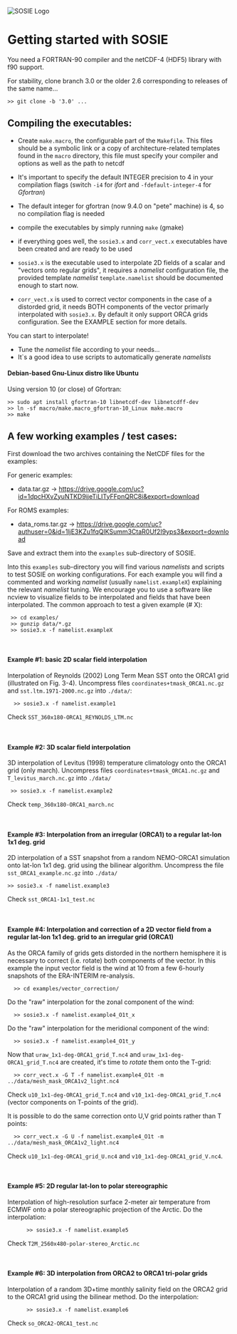 

![SOSIE Logo](https://brodeau.github.io/sosie/sosie_files/sosie_300.svg)


# Getting started with SOSIE

<!-- (Also check the online SOSIE doc for more info on the interpolation method:
https://brodeau.github.io/sosie/) -->

You need a FORTRAN-90 compiler and the netCDF-4 (HDF5) library with f90 support.

For stability, clone branch 3.0 or the older 2.6 corresponding to releases of the same name...

`>> git clone -b '3.0' ...`



Compiling the executables:
--

 * Create `make.macro`, the configurable part of the `Makefile`. This files should be a symbolic
   link or a copy of architecture-related templates found in the `macro` directory,
   this file must specify your compiler and options as well as the path to netcdf

 * It's important to specify the default INTEGER precision to 4 in your compilation flags (switch `-i4` for *ifort* and `-fdefault-integer-4` for *Gfortran*)
 *    The default integer for gfortran (now 9.4.0 on "pete" machine) is 4, so no compilation flag is needed

 * compile the executables by simply running `make` (gmake)

 * if everything goes well, the `sosie3.x` and `corr_vect.x`
   executables have been created and are ready to be used

 * `sosie3.x` is the executable used to interpolate 2D fields of a scalar and
   "vectors onto regular grids", it requires a *namelist* configuration file,
   the provided template *namelist* `template.namelist` should be documented enough to start now.

 * `corr_vect.x` is used to correct vector components in the case of a distorded
   grid, it needs BOTH components of the vector primarly interpolated with
   `sosie3.x`. By default it only support ORCA grids configuration.
   See the EXAMPLE section for more details.

 You can start to interpolate!
 * Tune the *namelist* file according to your needs...
 * It`s a good idea to use scripts to automatically generate *namelists*

#### Debian-based Gnu-Linux distro like Ubuntu

Using version 10 (or close) of Gfortran:

    >> sudo apt install gfortran-10 libnetcdf-dev libnetcdff-dev
    >> ln -sf macro/make.macro_gfortran-10_Linux make.macro
    >> make



A few working examples / test cases:
--

First download the two archives containing the NetCDF files for the examples:

For generic examples:
* data.tar.gz      &rarr; https://drive.google.com/uc?id=1dpcHXvZyuNTKD9ijeTiLITyFFpnQRC8i&export=download

For ROMS examples:
* data_roms.tar.gz &rarr; https://drive.google.com/uc?authuser=0&id=1ljE3KZu1fqQlKSumm3CtaR0Uf2I9yps3&export=download

Save and extract them into the `examples` sub-directory of SOSIE.

Into this `examples` sub-directory you will find various *namelists* and scripts
to test SOSIE on working configurations.  For each example you will find a
commented and working *namelist* (usually `namelist.exampleX`) explaining the relevant *namelist* tuning.  We encourage you to
use a software like ncview to visualize fields to be interpolated and fields
that have been interpolated.
The common approach to test a given example (# X):

     >> cd examples/
     >> gunzip data/*.gz
     >> sosie3.x -f namelist.exampleX

&nbsp;

#### Example #1: basic 2D scalar field interpolation

Interpolation of Reynolds (2002) Long Term Mean SST onto the ORCA1 grid
(illustrated on Fig. 3-4). Uncompress files `coordinates+tmask_ORCA1.nc.gz` and
`sst.ltm.1971-2000.nc.gz` into `./data/`:

      >> sosie3.x -f namelist.example1

Check `SST_360x180-ORCA1_REYNOLDS_LTM.nc`

&nbsp;

#### Example #2: 3D scalar field interpolation

3D interpolation of Levitus (1998) temperature climatology onto the ORCA1 grid
(only march). Uncompress files `coordinates+tmask_ORCA1.nc.gz` and
`T_levitus_march.nc.gz` into `./data/`

     >> sosie3.x -f namelist.example2
Check `temp_360x180-ORCA1_march.nc`

&nbsp;

#### Example #3: Interpolation from an irregular (ORCA1) to a regular lat-lon 1x1 deg. grid

2D interpolation of a SST snapshot from a random NEMO-ORCA1 simulation onto
lat-lon 1x1 deg. grid using the bilinear algorithm. Uncompress the file
`sst_ORCA1_example.nc.gz` into `./data/`

    >> sosie3.x -f namelist.example3
Check `sst_ORCA1-1x1_test.nc`

&nbsp;

#### Example #4: Interpolation and correction of a 2D vector field from a regular lat-lon 1x1 deg. grid to an irregular grid (ORCA1)

As the ORCA family of grids gets distorded in the northern hemisphere it is
necessary to correct (i.e. rotate) both components of the vector. In this
example the input vector field is the wind at 10 from a few 6-hourly snapshots
of the ERA-INTERIM re-analysis.

      >> cd examples/vector_correction/
Do the "raw" interpolation for the zonal component of the wind:

      >> sosie3.x -f namelist.example4_O1t_x
Do the "raw" interpolation for the meridional component of the wind:

      >> sosie3.x -f namelist.example4_O1t_y
Now that `uraw_1x1-deg-ORCA1_grid_T.nc4` and `uraw_1x1-deg-ORCA1_grid_T.nc4` are created, it's time to *rotate* them onto the T-grid:

      >> corr_vect.x -G T -f namelist.example4_O1t -m ../data/mesh_mask_ORCA1v2_light.nc4
Check `u10_1x1-deg-ORCA1_grid_T.nc4` and `v10_1x1-deg-ORCA1_grid_T.nc4` (vector components on T-points of the grid).

It is possible to do the same correction onto U,V grid points rather than T points:

      >> corr_vect.x -G U -f namelist.example4_O1t -m ../data/mesh_mask_ORCA1v2_light.nc4
Check `u10_1x1-deg-ORCA1_grid_U.nc4` and `v10_1x1-deg-ORCA1_grid_V.nc4`.



&nbsp;

#### Example #5: 2D regular lat-lon to polar stereographic
Interpolation of high-resolution surface 2-meter air temperature from ECMWF onto a polar stereographic projection of the Arctic.
Do the interpolation:

          >> sosie3.x -f namelist.example5

Check `T2M_2560x480-polar-stereo_Arctic.nc`


&nbsp;

#### Example #6: 3D interpolation from ORCA2 to ORCA1 tri-polar grids
Interpolation of a random 3D+time monthly salinity field on the ORCA2 grid to the ORCA1 grid using the bilinear method.
Do the interpolation:

          >> sosie3.x -f namelist.example6

Check `so_ORCA2-ORCA1_test.nc`

&nbsp;

